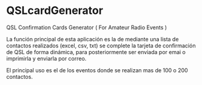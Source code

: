 # QSLcardGenerator
QSL Confirmation Cards Generator ( For Amateur Radio Events )

La función principal de esta aplicación es la de mediante una lista de contactos realizados (excel, csv, txt) se complete la tarjeta de confirmación de QSL de forma dinámica, para posteriormente ser enviada por emai o imprimirla y enviarla por correo. 

El principal uso es el de los eventos donde se realizan mas de 100 o 200 contactos. 

